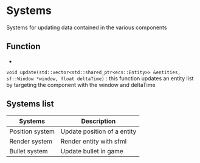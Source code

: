 # Systems

Systems for updating data contained in the various components

## Function

-

``void update(std::vector<std::shared_ptr<ecs::Entity>> &entities, sf::Window *window, float deltaTime)`` :
this function updates
an entity list by targeting the component with the window and deltaTime

## Systems list

| Systems         | Description                 |
|-----------------|-----------------------------|
| Position system | Update position of a entity |
| Render system   | Render entity with sfml     |
| Bullet system   | Update bullet in game       |
